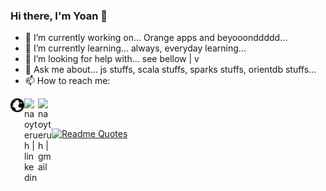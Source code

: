### Hi there, I'm Yoan 👋

- 🔭 I’m currently working on... Orange apps and beyooonddddd...
- 🌱 I’m currently learning... always, everyday learning...
- 🤔 I’m looking for help with... see bellow 
                                       |
                                       v
- 💬 Ask me about... js stuffs, scala stuffs, sparks stuffs, orientdb stuffs...
- 📫 How to reach me: 

[<img align="left" alt="naoyteruh | github" width="22px" src="https://raw.githubusercontent.com/iconic/open-iconic/master/svg/globe.svg" />][github]
[<img align="left" alt="naoyteruh | linkedin" width="22px" src="https://cdn.jsdelivr.net/npm/simple-icons@v3/icons/linkedin.svg" />][linkedin]
[<img align="left" alt="naoyteruh | gmail" width="22px" src="https://cdn.jsdelivr.net/npm/simple-icons@v3/icons/google.svg" />][gmail]

[github]: https://github.com/naoyteruh/naoyteruh/issues
[linkedin]: https://www.linkedin.com/in/yoan-huret-55b7b6a2/
[gmail]: mailto:naoy.teruh@gmail.com

<br/>
<br/>

<!--
[<img align="left" alt="naoyteruh | me" width="22px" src="https://raw.githubusercontent.com/iconic/open-iconic/master/svg/globe.svg" />][website]
[<img align="left" alt="naoyteruh | youTube" width="22px" src="https://cdn.jsdelivr.net/npm/simple-icons@v3/icons/youtube.svg" />][youtube]
[<img align="left" alt="naoyteruh | twitter" width="22px" src="https://cdn.jsdelivr.net/npm/simple-icons@v3/icons/twitter.svg" />][twitter]
[<img align="left" alt="naoyteruh | instagram" width="22px" src="https://cdn.jsdelivr.net/npm/simple-icons@v3/icons/instagram.svg" />][instagram]
[website]: https://www.naoyteruh.me/
[twitter]: https://twitter.com/naoyteruh
[youtube]: https://www.youtube.com/channel/
[instagram]: https://www.instagram.com/
-->

<!--
- 👯 I’m looking to collaborate on... 
- 😄 Pronouns: ...
- ⚡ Fun fact: ...
-->


[![Readme Quotes](https://quotes-github-readme.vercel.app/api?type=horizontal&theme=dark)](https://github.com/piyushsuthar/github-readme-quotes)
